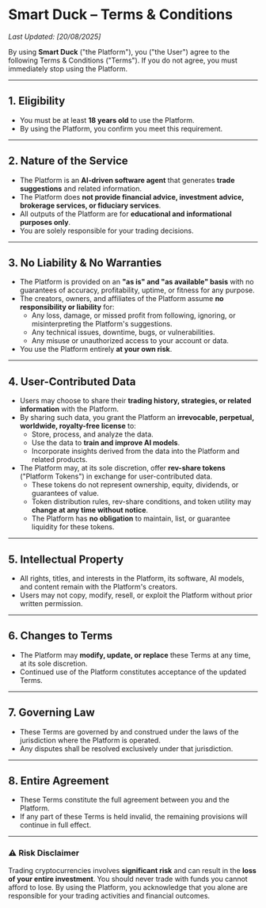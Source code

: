 # Smart Duck – Terms & Conditions

_Last Updated: [20/08/2025]_

By using **Smart Duck** ("the Platform"), you ("the User") agree to the following Terms & Conditions ("Terms"). If you do not agree, you must immediately stop using the Platform.

---

## 1. Eligibility

- You must be at least **18 years old** to use the Platform.
- By using the Platform, you confirm you meet this requirement.

---

## 2. Nature of the Service

- The Platform is an **AI-driven software agent** that generates **trade suggestions** and related information.
- The Platform does **not provide financial advice, investment advice, brokerage services, or fiduciary services**.
- All outputs of the Platform are for **educational and informational purposes only**.
- You are solely responsible for your trading decisions.

---

## 3. No Liability & No Warranties

- The Platform is provided on an **"as is" and "as available" basis** with no guarantees of accuracy, profitability, uptime, or fitness for any purpose.
- The creators, owners, and affiliates of the Platform assume **no responsibility or liability** for:
  - Any loss, damage, or missed profit from following, ignoring, or misinterpreting the Platform's suggestions.
  - Any technical issues, downtime, bugs, or vulnerabilities.
  - Any misuse or unauthorized access to your account or data.
- You use the Platform entirely **at your own risk**.

---

## 4. User-Contributed Data

- Users may choose to share their **trading history, strategies, or related information** with the Platform.
- By sharing such data, you grant the Platform an **irrevocable, perpetual, worldwide, royalty-free license** to:
  - Store, process, and analyze the data.
  - Use the data to **train and improve AI models**.
  - Incorporate insights derived from the data into the Platform and related products.
- The Platform may, at its sole discretion, offer **rev-share tokens** ("Platform Tokens") in exchange for user-contributed data.
  - These tokens do not represent ownership, equity, dividends, or guarantees of value.
  - Token distribution rules, rev-share conditions, and token utility may **change at any time without notice**.
  - The Platform has **no obligation** to maintain, list, or guarantee liquidity for these tokens.

---

## 5. Intellectual Property

- All rights, titles, and interests in the Platform, its software, AI models, and content remain with the Platform's creators.
- Users may not copy, modify, resell, or exploit the Platform without prior written permission.

---

## 6. Changes to Terms

- The Platform may **modify, update, or replace** these Terms at any time, at its sole discretion.
- Continued use of the Platform constitutes acceptance of the updated Terms.

---

## 7. Governing Law

- These Terms are governed by and construed under the laws of the jurisdiction where the Platform is operated.
- Any disputes shall be resolved exclusively under that jurisdiction.

---

## 8. Entire Agreement

- These Terms constitute the full agreement between you and the Platform.
- If any part of these Terms is held invalid, the remaining provisions will continue in full effect.

---

### ⚠️ Risk Disclaimer

Trading cryptocurrencies involves **significant risk** and can result in the **loss of your entire investment**. You should never trade with funds you cannot afford to lose. By using the Platform, you acknowledge that you alone are responsible for your trading activities and financial outcomes.
